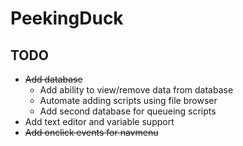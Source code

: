 # PeekingDuck

## TODO
- ~~Add database~~
  - Add ability to view/remove data from database
  - Automate adding scripts using file browser
  - Add second database for queueing scripts
- Add text editor and variable support
- ~~Add onclick events for navmenu~~ 
